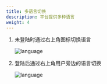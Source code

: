 ```yaml
---
title: 多语言切换
description: 平台提供多种语言
weight: 4
---
```


1. 未登陆时通过右上角图标切换语言

   ![language](/../../zh/photo/docs/login/language.png)

2. 登陆后通过右上角用户旁边的语言切换

   ![language](/../../zh/photo/docs/login/language2.png)

